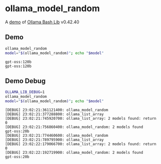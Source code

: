 # ollama_model_random

A [demo](../README.md#demos) of [Ollama Bash Lib](https://github.com/attogram/ollama-bash-lib) v0.42.40

## Demo

```bash
ollama_model_random
model="$(ollama_model_random)"; echo "$model"
```
```
gpt-oss:120b
gpt-oss:120b
```

## Demo Debug

```bash
OLLAMA_LIB_DEBUG=1
ollama_model_random
model="$(ollama_model_random)"; echo "$model"
```
```
[DEBUG] 23:02:21:361121400: ollama_model_random
[DEBUG] 23:02:21:377288800: ollama_list_array
[DEBUG] 23:02:21:745920700: ollama_list_array: 2 models found: return 0
[DEBUG] 23:02:21:756860400: ollama_model_random: 2 models found
gpt-oss:20b
[DEBUG] 23:02:21:774460600: ollama_model_random
[DEBUG] 23:02:21:789795900: ollama_list_array
[DEBUG] 23:02:22:179066700: ollama_list_array: 2 models found: return 0
[DEBUG] 23:02:22:192719900: ollama_model_random: 2 models found
gpt-oss:20b
```
